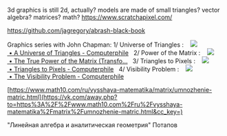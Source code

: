 3d graphics is still 2d, actually?
models are made of small triangles?
vector algebra? matrices? math?
https://www.scratchapixel.com/

https://github.com/jagregory/abrash-black-book

Graphics series with John Chapman: 1/ Universe of Triangles :    [![](https://www.gstatic.com/youtube/img/watch/yt_favicon.png) • A Universe of Triangles - Computerphile](https://www.youtube.com/watch?v=KdyvizaygyY&t=0s)   2/ Power of the Matrix :    [![](https://www.gstatic.com/youtube/img/watch/yt_favicon.png) • The True Power of the Matrix (Transfo...](https://www.youtube.com/watch?v=vQ60rFwh2ig&t=0s)   3/ Triangles to Pixels :    [![](https://www.gstatic.com/youtube/img/watch/yt_favicon.png) • Triangles to Pixels - Computerphile](https://www.youtube.com/watch?v=aweqeMxDnu4&t=0s)   4/ Visibility Problem :    [![](https://www.gstatic.com/youtube/img/watch/yt_favicon.png) • The Visibility Problem - Computerphile](https://www.youtube.com/watch?v=OODzTMcGDD0&t=0s)


[https://www.math10.com/ru/vysshaya-matematika/matrix/umnozhenie-matric.html](https://vk.com/away.php?to=https%3A%2F%2Fwww.math10.com%2Fru%2Fvysshaya-matematika%2Fmatrix%2Fumnozhenie-matric.html&cc_key=)

"Линейная алгебра и аналитическая геометрия" Потапов